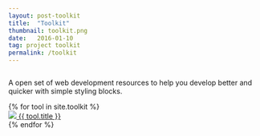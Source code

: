 ```yaml
---
layout: post-toolkit
title:  "Toolkit"
thumbnail: toolkit.png
date:   2016-01-10
tag: project toolkit
permalink: /toolkit
---
```


<div class="body-content">
  <div class="row">
    <div class="small-12 columns">
      <p class="hero-text">A open set of web development resources to help you develop better and quicker with simple styling blocks.</p>
    </div>
  </div>

  <div class="row" id="tool-index">
    {% for tool in site.toolkit %}
      <div class="small-12 medium-4 columns thumbnail-tile">
        <a class="post-link" href="{{ tool.url | prepend: site.baseurl }}">
          <div class="thumbnail-container">
            <img class="thumbnail-image full-width" src="/img/toolkit/thumbnails/{{ tool.thumbnail }}">
            <span class="thumbnail-text">{{ tool.title }}</span>
          </div>
        </a>
      </div>
    {% endfor %}
  </div>
</div>
